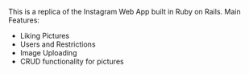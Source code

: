 This is a replica of the Instagram Web App built in Ruby on Rails.
Main Features:
* Liking Pictures
* Users and Restrictions
* Image Uploading
* CRUD functionality for pictures
